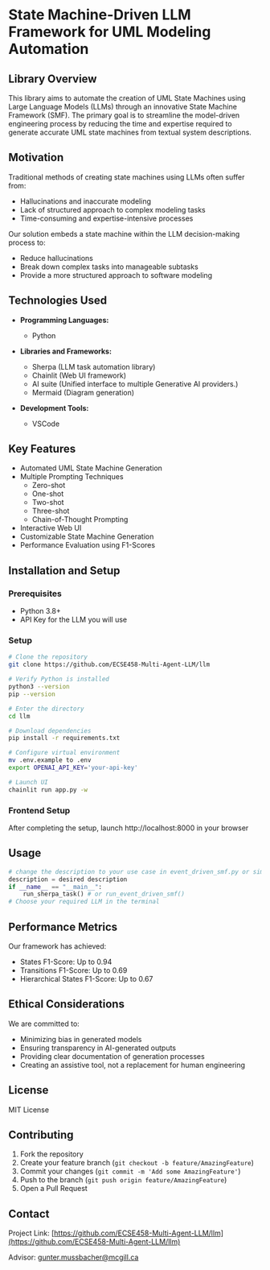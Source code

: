 # State Machine-Driven LLM Framework for UML Modeling Automation

## Library Overview

This library aims to automate the creation of UML State Machines using Large Language Models (LLMs) through an innovative State Machine Framework (SMF). The primary goal is to streamline the model-driven engineering process by reducing the time and expertise required to generate accurate UML state machines from textual system descriptions.

## Motivation

Traditional methods of creating state machines using LLMs often suffer from:
- Hallucinations and inaccurate modeling
- Lack of structured approach to complex modeling tasks
- Time-consuming and expertise-intensive processes

Our solution embeds a state machine within the LLM decision-making process to:
- Reduce hallucinations
- Break down complex tasks into manageable subtasks
- Provide a more structured approach to software modeling

## Technologies Used

- **Programming Languages:** 
  - Python

- **Libraries and Frameworks:**
  - Sherpa (LLM task automation library)
  - Chainlit (Web UI framework)
  - AI suite (Unified interface to multiple Generative AI providers.)
  - Mermaid (Diagram generation)

- **Development Tools:**
  - VSCode

## Key Features

- Automated UML State Machine Generation
- Multiple Prompting Techniques
  - Zero-shot
  - One-shot
  - Two-shot
  - Three-shot
  - Chain-of-Thought Prompting
- Interactive Web UI
- Customizable State Machine Generation
- Performance Evaluation using F1-Scores

## Installation and Setup

### Prerequisites

- Python 3.8+
- API Key for the LLM you will use

### Setup

```bash
# Clone the repository
git clone https://github.com/ECSE458-Multi-Agent-LLM/llm

# Verify Python is installed
python3 --version
pip --version

# Enter the directory
cd llm

# Download dependencies
pip install -r requirements.txt

# Configure virtual environment
mv .env.example to .env
export OPENAI_API_KEY='your-api-key'

# Launch UI
chainlit run app.py -w
```

### Frontend Setup

After completing the setup, launch http://localhost:8000 in your browser


## Usage

```python
# change the description to your use case in event_driven_smf.py or simple_linear_smf.py
description = desired description
if __name__ == "__main__":
    run_sherpa_task() # or run_event_driven_smf() 
# Choose your required LLM in the terminal
```

## Performance Metrics

Our framework has achieved:
- States F1-Score: Up to 0.94
- Transitions F1-Score: Up to 0.69
- Hierarchical States F1-Score: Up to 0.67

## Ethical Considerations

We are committed to:
- Minimizing bias in generated models
- Ensuring transparency in AI-generated outputs
- Providing clear documentation of generation processes
- Creating an assistive tool, not a replacement for human engineering

## License

MIT License

## Contributing

1. Fork the repository
2. Create your feature branch (`git checkout -b feature/AmazingFeature`)
3. Commit your changes (`git commit -m 'Add some AmazingFeature'`)
4. Push to the branch (`git push origin feature/AmazingFeature`)
5. Open a Pull Request

## Contact

Project Link: [https://github.com/ECSE458-Multi-Agent-LLM/llm](https://github.com/ECSE458-Multi-Agent-LLM/llm)

Advisor: gunter.mussbacher@mcgill.ca
